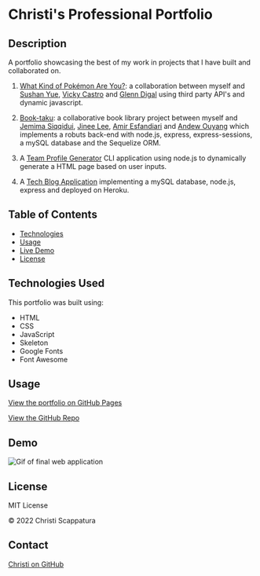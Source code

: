 # Christi's Professional Portfolio

## Description

A portfolio showcasing the best of my work in projects that I have built and collaborated on.

1. [What Kind of Pokémon Are You?](https://github.com/jazzberriess/collab-what-pkmn-are-you): a collaboration between myself and [Sushan Yue](https://github.com/AtlantaBlack), [Vicky Castro](https://github.com/vicchyx) and [Glenn Digal](https://github.com/gd741) using third party API's and dynamic javascript.

2. [Book-taku](https://github.com/jazzberriess/Book-taku): a collaborative book library project between myself and [Jemima Siqqidui](https://github.com/JemimaSiddiqui), [Jinee Lee](https://github.com/msjinheelee), [Amir Esfandiari](https://github.com/amiresf1983) and [Andew Ouyang](https://github.com/andrewouyang64) which implements a robuts back-end with node.js, express, express-sessions, a mySQL database and the Sequelize ORM.

3. A [Team Profile Generator](https://github.com/jazzberriess/weather-dashboard) CLI application using node.js to dynamically generate a HTML page based on user inputs.

4. A [Tech Blog Application](https://github.com/jazzberriess/tech-blog) implementing a mySQL database, node.js, express and deployed on Heroku.

## Table of Contents

- [Technologies](#technologies)
- [Usage](#usage)
- [Live Demo](#live-demo)
- [License](#license)

## Technologies Used

This portfolio was built using:

- HTML
- CSS
- JavaScript
- Skeleton
- Google Fonts
- Font Awesome

## Usage

[View the portfolio on GitHub Pages](https://jazzberriess.github.io/professional-portfolio/)

[View the GitHub Repo](https://github.com/jazzberriess/professional-portfolio)

## Demo

![Gif of final web application](./assets/images/professional-porfolio.gif)

## License

MIT License

&copy; 2022 Christi Scappatura

## Contact

[Christi on GitHub](https://github.com/jazzberriess)
